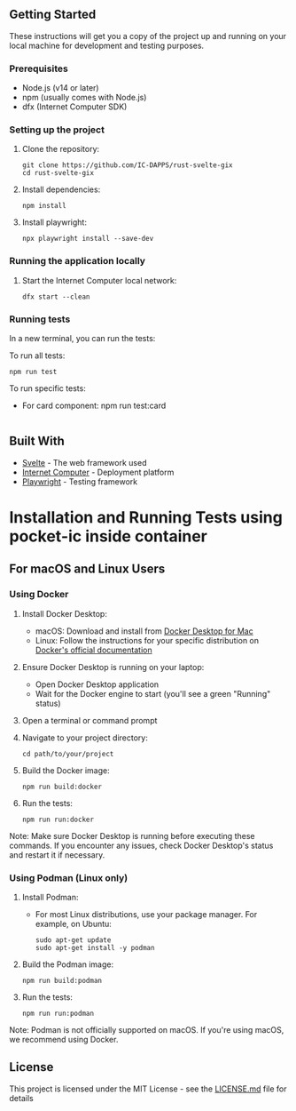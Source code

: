 
## Getting Started

These instructions will get you a copy of the project up and running on your local machine for development and testing purposes.

### Prerequisites

- Node.js (v14 or later)
- npm (usually comes with Node.js)
- dfx (Internet Computer SDK)

### Setting up the project

1. Clone the repository:
   ```
   git clone https://github.com/IC-DAPPS/rust-svelte-gix
   cd rust-svelte-gix
   ```

2. Install dependencies:
   ```
   npm install
   ```

3. Install playwright:
   ```
   npx playwright install --save-dev
   ```


### Running the application locally

1. Start the Internet Computer local network:
   ```
   dfx start --clean
   ```

### Running tests

In a new terminal, you can run the tests:

To run all tests:
```
npm run test
```

To run specific tests:

- For card component:
  npm run test:card
  ```

## Built With

- [Svelte](https://svelte.dev/) - The web framework used
- [Internet Computer](https://internetcomputer.org/) - Deployment platform
- [Playwright](https://playwright.dev/) - Testing framework


# Installation and Running Tests using pocket-ic inside container

## For macOS and Linux Users

### Using Docker

1. Install Docker Desktop:
   - macOS: Download and install from [Docker Desktop for Mac](https://www.docker.com/products/docker-desktop)
   - Linux: Follow the instructions for your specific distribution on [Docker's official documentation](https://docs.docker.com/engine/install/)

2. Ensure Docker Desktop is running on your laptop:
   - Open Docker Desktop application
   - Wait for the Docker engine to start (you'll see a green "Running" status)

3. Open a terminal or command prompt

4. Navigate to your project directory:
   ```
   cd path/to/your/project
   ```

5. Build the Docker image:
   ```
   npm run build:docker
   ```

6. Run the tests:
   ```
   npm run run:docker
   ```

Note: Make sure Docker Desktop is running before executing these commands. If you encounter any issues, check Docker Desktop's status and restart it if necessary.

### Using Podman (Linux only)

1. Install Podman:
   - For most Linux distributions, use your package manager. For example, on Ubuntu:
     ```
     sudo apt-get update
     sudo apt-get install -y podman
     ```

2. Build the Podman image:
   ```
   npm run build:podman
   ```

3. Run the tests:
   ```
   npm run run:podman
   ```

Note: Podman is not officially supported on macOS. If you're using macOS, we recommend using Docker.

## License

This project is licensed under the MIT License - see the [LICENSE.md](LICENSE.md) file for details

